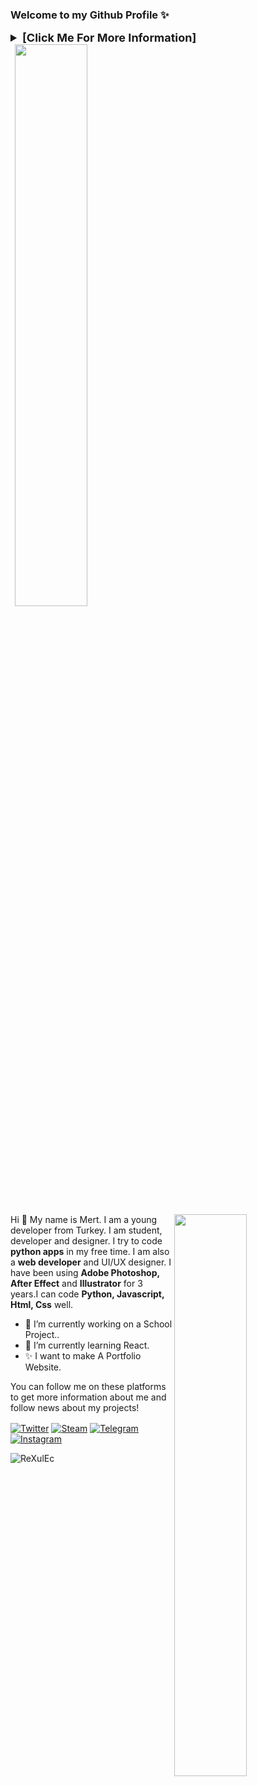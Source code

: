 ### Welcome to my Github Profile ✨

<details>
  <summary style="font-weight: bold; font-size: 18px">[Click Me For More Information]</summary>
    
```javascript
const rexulec = {
    pronouns: "He" | "Him",
    code: ["Javascript", "Vue", "Html", "Css"],
    askMeAbout: ["Node.js", "front-end", "design"],
    technologies: {
        frontEnd: {
            js: ["Vue", "Nuxt", "React"],
            css: ["tailwindcss", "windicss", "bootstrap"]
        },
        backEnd: {
            js: ["Node", "Canvas", "Discord.js"]
        },
        apps: {
          adobe: ["after effect", "photoshop", "illustrator"],
          3d: {
            ["blender", "bricsCAD", "c4d"],
          },
          game: {
            ["game maker studio", "unity", "unreal engine"],
          },
          4coding: {
            ideApps: {
              ["visual studio code", "jetbrains", "replit"]
            },
          }
        },
        misc: ["selenium", "open-cv"]},
        contactMe: ["npx rexulec"]
    },
};
```
</details>

<img width="50%" height="1px" align="right" src="https://i.imgur.com/DkKayja.png">
<img width="48%" align="right" src="https://github-readme-stats.vercel.app/api/top-langs/?username=rexulec&layout=compact&theme=dracula">
<img width="48%" style="size: 50px;" align="right" href="https://discord.com/users/709376748206293002" src="https://lanyard-profile-readme.vercel.app/api/709376748206293002">

Hi 👋 My name is Mert. I am a young developer from Turkey.
I am student, developer and designer. I try to code <b>python apps</b>
in my free time. I am also a <b>web developer</b> and UI/UX designer.
I have been using <b>Adobe Photoshop, After Effect</b> and <b>Illustrator</b>
for 3 years.I can code <b>Python, Javascript, Html, Css</b> well.

- 🔭 I’m currently working on a School Project..
- 🌱 I’m currently learning React.
- ✨ I want to make A Portfolio Website.

You can follow me on these platforms to get more information about me and follow news about my projects!

<a href="https://twitter.com/rexulec" target="_blank"><img align="center" alt="Twitter" src="https://img.shields.io/badge/-Twitter-1DA1F2?style=flat-square&logo=twitter&logoColor=white" /></a> <a href="https://steamcommunity.com/id/rexulec" target="_blank"><img align="center" alt="Steam" src="https://img.shields.io/badge/-Steam-171a21?style=flat-square&logo=steam&logoColor=white" /></a> <a href="https://t.me/rexulec" target="_blank"><img align="center" alt="Telegram" src="https://img.shields.io/badge/-Telegram-7b9ae0?style=flat-square&logo=telegram&logoColor=white" /></a> <a href="https://instagram.com/itjustmert" target="_blank"><img align="center" alt="Instagram" src="https://img.shields.io/badge/-instagram-D037A6?style=flat-square&logo=instagram&logoColor=white" /></a>

<img src="https://count.getloli.com/get/@rexulec?theme=moebooru" alt="ReXulEc" />

[website]: http://rexulec.com
[twitter]: https://twitter.com/rexulec
[instagram]: https://instagram.com/rexulec
